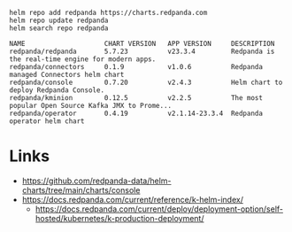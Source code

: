 ```shell
helm repo add redpanda https://charts.redpanda.com
helm repo update redpanda
helm search repo redpanda
```
```text
NAME                    CHART VERSION   APP VERSION     DESCRIPTION                                       
redpanda/redpanda       5.7.23          v23.3.4         Redpanda is the real-time engine for modern apps. 
redpanda/connectors     0.1.9           v1.0.6          Redpanda managed Connectors helm chart            
redpanda/console        0.7.20          v2.4.3          Helm chart to deploy Redpanda Console.            
redpanda/kminion        0.12.5          v2.2.5          The most popular Open Source Kafka JMX to Prome...
redpanda/operator       0.4.19          v2.1.14-23.3.4  Redpanda operator helm chart   
```

# Links
   * https://github.com/redpanda-data/helm-charts/tree/main/charts/console
   * https://docs.redpanda.com/current/reference/k-helm-index/
      * https://docs.redpanda.com/current/deploy/deployment-option/self-hosted/kubernetes/k-production-deployment/